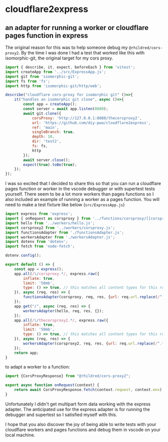 # cloudflare2express
## an adapter for running a worker or cloudflare pages function in express

The original reason for this was to help someone debug my `@rhildred/cors-proxy2`. By the time I was done I had a test that worked like this with isomorphic-git, the original target for my cors proxy.

```javascript
import { describe, it, expect, beforeEach } from 'vitest';
import createApp from '../src/ExpressApp.js';
import git from 'isomorphic-git';
import fs from 'fs';
import http from 'isomorphic-git/http/web';

describe("cloudflare cors-proxy for isomorphic git" ()=>{
    it("handles an isomorphic git clone", async ()=>{
        const app = createApp();
        const server = await app.listen(8080);
        await git.clone({
            corsProxy: 'http://127.0.0.1:8080/thecorsproxy2',
            url: 'https://github.com/diy-pwa/cloudflare2express',
            ref: 'main',
            singleBranch: true,
            depth: 10,
            dir: 'test2',
            fs: fs,
            http
        });  
        await server.close();
        expect(true).toBe(true);
    });
});

```

I was so excited that I decided to share this so that you can run a cloudflare pages function or worker in the vscode debugger or with supertest tests yourself. There seem to be a lot more workers than pages functions so I also included an example of running a worker as a pages function. You will need to make a test fixture like below (`src/ExpressApp.js`)

```javascript
import express from 'express';
import { onRequest as corsproxy } from '../functions/corsproxy/[[corsproxy]].js';
import hello from '../workers/hello.js';
import corsproxy2 from '../workers/corsproxy.js';
import functionsAdapter from './functionsAdapter.js';
import workersAdapter from './workersAdapter.js';
import dotenv from 'dotenv';
import fetch from 'node-fetch';

dotenv.config();

export default () => {
    const app = express();
    app.all(/\/corsproxy.*/, express.raw({
        inflate: true,
        limit: '50mb',
        type: () => true, // this matches all content types for this route
    }), async (req, res) => {
        functionsAdapter(corsproxy, req, res, {url: req.url.replace(/^.*corsproxy/, "https:/"), fetch:fetch});
    });
    app.get("/", async (req, res) => {
        workersAdapter(hello, req, res, {});
    });
    app.all(/\/thecorsproxy2.*/, express.raw({
        inflate: true,
        limit: '50mb',
        type: () => true, // this matches all content types for this route
    }), async (req, res) => {
        workersAdapter(corsproxy2, req, res, {url: req.url.replace(/^.*thecorsproxy2/, "https:/"), fetch:fetch});
    });
    return app;
}

```
to adapt a worker to a function:
```javascript
import {CorsProxyResponse} from "@rhildred/cors-proxy2";

export async function onRequest(context) {
    return await CorsProxyResponse.fetch(context.request, context.env);
}
```
Unfortunately I didn't get multipart form data working with the express adapter. The anticipated use for the express adapter is for running the debugger and supertest so I satisfied myself with this.

I hope that you also discover the joy of being able to write tests with your cloudflare workers and pages functions and debug them in vscode on your local machine. 
